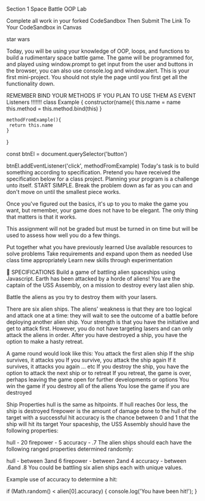 Section 1
Space Battle OOP Lab



Complete all work in your forked CodeSandbox
Then Submit The Link To Your CodeSandbox in Canvas

star wars

Today, you will be using your knowledge of OOP, loops, and functions to build a rudimentary space battle game.
The game will be programmed for, and played using window.prompt to get input from the user and buttons in the browser, you can also use console.log and window.alert. This is your first mini-project. You should not style the page until you first get all the functionality down.

REMEMBER BIND YOUR METHODS IF YOU PLAN TO USE THEM AS EVENT Listeners !!!!!!!
class Example {
	constructor(name){
		this.name = name
		this.method = this.method.bind(this)
	}

	methodFromExample(){
	 return this.name
	}
}

const btnEl = document.querySelector('button')

btnEl.addEventListener('click', methodFromExample)
Today's task is to build something according to specification.
Pretend you have received the specification below for a class project.
Planning your program is a challenge unto itself. START SIMPLE. Break the problem down as far as you can and don't move on until the smallest piece works.

Once you've figured out the basics, it's up to you to make the game you want, but remember, your game does not have to be elegant. The only thing that matters is that it works.

This assignment will not be graded but must be turned in on time but will be used to assess how well you do a few things.

Put together what you have previously learned
Use available resources to solve problems
Take requirements and expand upon them as needed
Use class time appropriately
Learn new skills through experimentation



🚀 SPECIFICATIONS
Build a game of battling alien spaceships using Javascript.
Earth has been attacked by a horde of aliens! You are the captain of the USS Assembly, on a mission to destroy every last alien ship.

Battle the aliens as you try to destroy them with your lasers.

There are six alien ships. The aliens' weakness is that they are too logical and attack one at a time: they will wait to see the outcome of a battle before deploying another alien ship. Your strength is that you have the initiative and get to attack first. However, you do not have targeting lasers and can only attack the aliens in order. After you have destroyed a ship, you have the option to make a hasty retreat.




A game round would look like this:
You attack the first alien ship
If the ship survives, it attacks you
If you survive, you attack the ship again
If it survives, it attacks you again ... etc
If you destroy the ship, you have the option to attack the next ship or to retreat
If you retreat, the game is over, perhaps leaving the game open for further developments or options
You win the game if you destroy all of the aliens
You lose the game if you are destroyed



Ship Properties
hull is the same as hitpoints. If hull reaches 0or less, the ship is destroyed
firepower is the amount of damage done to the hull of the target with a successful hit
accuracy is the chance between 0 and 1 that the ship will hit its target
Your spaceship, the USS Assembly should have the following properties:

hull - 20
firepower - 5
accuracy - .7
The alien ships should each have the following ranged properties determined randomly:

hull - between 3and 6
firepower - between 2and 4
accuracy - between .6and .8
You could be battling six alien ships each with unique values.

Example use of accuracy to determine a hit:

if (Math.random() < alien[0].accuracy) {
	console.log('You have been hit!');
}






































